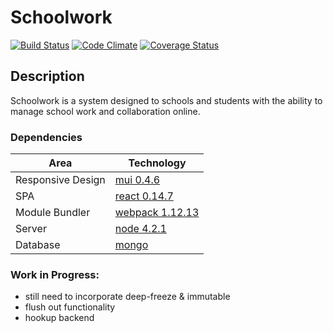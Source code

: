 # Schoolwork 
[![Build Status][travis-ci-image]][travis-ci-url] [![Code Climate][code-climate-image]][code-climate-url] [![Coverage Status][coveralls-image]][coveralls-url]

[travis-ci-url]: https://travis-ci.org/chrisleedavis/schoolwork
[travis-ci-image]: https://api.travis-ci.org/chrisleedavis/schoolwork.svg

[code-climate-url]: https://codeclimate.com/github/chrisleedavis/schoolwork
[code-climate-image]: https://codeclimate.com/github/chrisleedavis/schoolwork/badges/gpa.svg

[coveralls-url]: https://coveralls.io/github/chrisleedavis/schoolwork?branch=master
[coveralls-image]: https://coveralls.io/repos/github/chrisleedavis/schoolwork/badge.svg?branch=master

## Description
Schoolwork is a system designed to schools and students with the ability to manage school work and collaboration online.

### Dependencies
| Area              | Technology                                                    |
|-------------------|---------------------------------------------------------------|
| Responsive Design | [mui 0.4.6](https://www.muicss.com/)                          |
| SPA               | [react 0.14.7](https://facebook.github.io/react/)             |
| Module Bundler    | [webpack 1.12.13](https://webpack.github.io/)                 |
| Server            | [node 4.2.1](https://nodejs.org/en/)                          |
| Database          | [mongo](https://www.mongodb.org/)                             |

### Work in Progress: 
- still need to incorporate deep-freeze & immutable
- flush out functionality
- hookup backend
